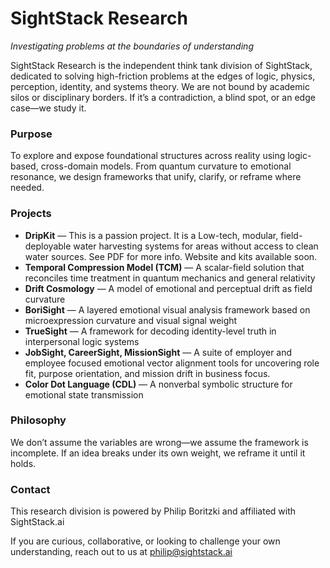 # SightStack Research

*Investigating problems at the boundaries of understanding*

SightStack Research is the independent think tank division of SightStack, dedicated to solving high-friction problems at the edges of logic, physics, perception, identity, and systems theory. We are not bound by academic silos or disciplinary borders. If it’s a contradiction, a blind spot, or an edge case—we study it.

### Purpose

To explore and expose foundational structures across reality using logic-based, cross-domain models. From quantum curvature to emotional resonance, we design frameworks that unify, clarify, or reframe where needed.

### Projects

* **DripKit** — This is a passion project. It is a Low-tech, modular, field-deployable water harvesting systems for areas without access to clean water sources. See PDF for more info. Website and kits available soon. 
* **Temporal Compression Model (TCM)** — A scalar-field solution that reconciles time treatment in quantum mechanics and general relativity  
* **Drift Cosmology** — A model of emotional and perceptual drift as field curvature
* **BoriSight** — A layered emotional visual analysis framework based on microexpression curvature and visual signal weight
* **TrueSight** — A framework for decoding identity-level truth in interpersonal logic systems
* **JobSight, CareerSight, MissionSight** — A suite of employer and employee focused emotional vector alignment tools for uncovering role fit, purpose orientation, and mission drift in business focus.
* **Color Dot Language (CDL)** — A nonverbal symbolic structure for emotional state transmission

### Philosophy

We don’t assume the variables are wrong—we assume the framework is incomplete. If an idea breaks under its own weight, we reframe it until it holds.

### Contact

This research division is powered by Philip Boritzki and affiliated with SightStack.ai

If you are curious, collaborative, or looking to challenge your own understanding, reach out to us at philip@sightstack.ai
